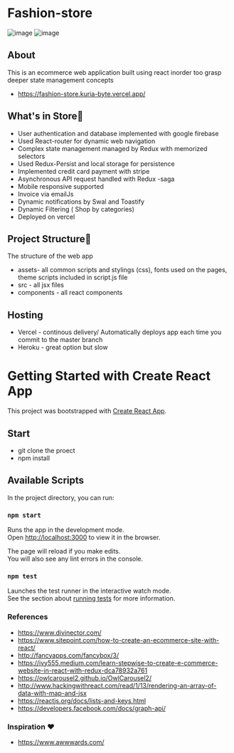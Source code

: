 # Fashion-store
![image](https://user-images.githubusercontent.com/61579772/107754001-d18c0c80-6d5b-11eb-889a-b7543e05df1a.png)
![image](https://user-images.githubusercontent.com/61579772/107755160-6b07ee00-6d5d-11eb-8678-c311265c996f.png)

## About
This is an ecommerce web application built using react inorder too grasp deeper state management concepts
- https://fashion-store.kuria-byte.vercel.app/

 
## What's in Store📐
- User authentication and database implemented with google firebase
- Used React-router for dynamic web navigation
- Complex state management managed by Redux with memorized selectors
- Used Redux-Persist and local storage for persistence
- Implemented credit card payment with stripe
- Asynchronous API request handled with Redux -saga
- Mobile responsive supported
- Invoice via emailJs
- Dynamic notifications by Swal and Toastify
- Dynamic Filtering ( Shop by categories)
- Deployed on vercel

## Project Structure🚀
The structure of the web app

- assets- all common scripts and stylings (css), fonts used on the pages, theme scripts included in script.js file
- src - all jsx files
- components - all react components

## Hosting
- Vercel - continous delivery/ Automatically deploys app each time you commit to the master branch
- Heroku - great option but slow



# Getting Started with Create React App

This project was bootstrapped with [Create React App](https://github.com/facebook/create-react-app).

## Start
- git clone the proect
- npm install

## Available Scripts

In the project directory, you can run:

### `npm start`

Runs the app in the development mode.\
Open [http://localhost:3000](http://localhost:3000) to view it in the browser.

The page will reload if you make edits.\
You will also see any lint errors in the console.

### `npm test`

Launches the test runner in the interactive watch mode.\
See the section about [running tests](https://facebook.github.io/create-react-app/docs/running-tests) for more information.


### References
- https://www.divinector.com/
- https://www.sitepoint.com/how-to-create-an-ecommerce-site-with-react/
- http://fancyapps.com/fancybox/3/
- https://ivy555.medium.com/learn-stepwise-to-create-e-commerce-website-in-react-with-redux-dca78932a761
- https://owlcarousel2.github.io/OwlCarousel2/
- http://www.hackingwithreact.com/read/1/13/rendering-an-array-of-data-with-map-and-jsx
- https://reactjs.org/docs/lists-and-keys.html
- https://developers.facebook.com/docs/graph-api/

### Inspiration ❤
- https://www.awwwards.com/
